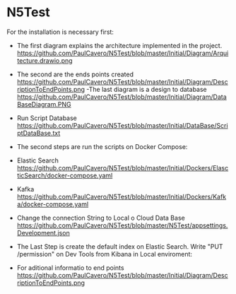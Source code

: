 # N5Test
For the installation is necessary first:
- The first diagram explains the architecture implemented in the project. https://github.com/PaulCavero/N5Test/blob/master/Initial/Diagram/Arquitecture.drawio.png
- The second are the ends points created https://github.com/PaulCavero/N5Test/blob/master/Initial/Diagram/DescriptionToEndPoints.png
-The last diagram is a design to database https://github.com/PaulCavero/N5Test/blob/master/Initial/Diagram/DataBaseDiagram.PNG

- Run Script Database  https://github.com/PaulCavero/N5Test/blob/master/Initial/DataBase/ScriptDataBase.txt

- The second steps are run the scripts on Docker Compose:
* Elastic Search https://github.com/PaulCavero/N5Test/blob/master/Initial/Dockers/ElascticSearch/docker-compose.yaml

* Kafka https://github.com/PaulCavero/N5Test/blob/master/Initial/Dockers/Kafka/docker-compose.yaml

- Change the connection String to Local o Cloud Data Base
https://github.com/PaulCavero/N5Test/blob/master/N5Test/appsettings.Development.json

- The Last Step is create the default index on Elastic Search. Write "PUT /permission" on Dev Tools from Kibana in Local enviroment:
- For aditional informatio to end points https://github.com/PaulCavero/N5Test/blob/master/Initial/Diagram/DescriptionToEndPoints.png


